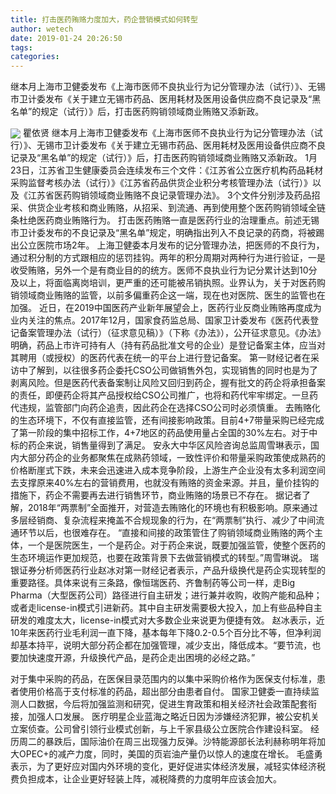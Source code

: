 ```yaml
---
title: 打击医药贿赂力度加大，药企营销模式如何转型
author: wetech
date: 2019-01-24 20:26:50
tags: 
categories: 
---
```

继本月上海市卫健委发布《上海市医师不良执业行为记分管理办法（试行）》、无锡市卫计委发布《关于建立无锡市药品、医用耗材及医用设备供应商不良记录及“黑名单”的规定（试行）》后，打击医药购销领域商业贿赂又添新政。
<!-- more -->
<img align="center" border="0" src="https://imgcdn.yicai.com/uppics/images/2019/01/29a2d81806402f5a54a17f030c43a872.jpg" />
瞿依贤
继本月上海市卫健委发布《上海市医师不良执业行为记分管理办法（试行）》、无锡市卫计委发布《关于建立无锡市药品、医用耗材及医用设备供应商不良记录及“黑名单”的规定（试行）》后，打击医药购销领域商业贿赂又添新政。
1月23日，江苏省卫生健康委员会连续发布三个文件：《江苏省公立医疗机构药品耗材采购监督考核办法（试行）》《江苏省药品供货企业积分考核管理办法（试行）》以及《江苏省医药购销领域商业贿赂不良记录管理办法》。
3个文件分别涉及药品招采、供货企业考核和商业贿赂，从招采、到流通、再到使用整个医药购销领域全链条杜绝医药商业贿赂行为。
打击医药贿赂一直是医药行业的治理重点。前述无锡市卫计委发布的不良记录及“黑名单”规定，明确指出列入不良记录的药商，将被踢出公立医院市场2年。
上海卫健委本月发布的记分管理办法，把医师的不良行为，通过积分制的方式跟相应的惩罚挂钩。两年的积分周期对两种行为进行验证，一是收受贿赂，另外一个是有商业目的的统方。医师不良执业行为记分累计达到10分及以上，将面临离岗培训，更严重的还可能被吊销执照。业界认为，关于对医药购销领域商业贿赂的监管，以前多偏重药企这一端，现在也对医院、医生的监管也在加强。
近日，在2019中国医药产业新年展望会上，医药行业反商业贿赂再度成为业内关注的焦点。2017年12月，国家食药监总局、国家卫计委发布《医药代表登记备案管理办法（试行）（征求意见稿）》（下称《办法》），公开征求意见。《办法》明确，药品上市许可持有人（持有药品批准文号的企业）是登记备案主体，应当对其聘用（或授权）的医药代表在统一的平台上进行登记备案。
第一财经记者在采访中了解到，以往很多药企委托CSO公司做销售外包，实现销售的同时也是为了剥离风险。但是医药代表备案制让风险又回归到药企，握有批文的药企将承担备案的责任，即便药企将其产品授权给CSO公司推广，也将和药代牢牢绑定。一旦药代违规，监管部门向药企追责，因此药企在选择CSO公司时必须慎重。
去贿赂化的生态环境下，不仅有直接监管，还有间接影响政策。目前4+7带量采购已经完成了第一阶段的集中招标工作，4+7地区的药品使用量占全国的30%左右。对于中标的药企来说，销售量得到了满足。
安永大中华区风险咨询总监周雪琳表示，国内大部分药企的业务都聚焦在成熟药领域，一致性评价和带量采购政策使成熟药的价格断崖式下跌，未来会迅速进入成本竞争阶段，上游生产企业没有太多利润空间去支撑原来40%左右的营销费用，也就没有贿赂的资金来源。并且，量价挂钩的措施下，药企不需要再去进行销售环节，商业贿赂的场景已不存在。
据记者了解，2018年“两票制”全面推开，对营造去贿赂化的环境也有积极影响。原来通过多层经销商、复杂流程来掩盖不合规现象的行为，在“两票制”执行、减少了中间流通环节以后，也很难存在。
“直接和间接的政策管住了购销领域商业贿赂的两个主体，一个是医院医生，一个是药企。对于药企来说，既要加强监管，使整个医药的生态环境运作更加规范，也要在政策背景下去做营销模式的转型。”周雪琳说。
瑞银证券分析师医药行业赵冰对第一财经记者表示，产品升级换代是药企实现转型的重要路径。具体来说有三条路，像恒瑞医药、齐鲁制药等公司一样，走Big Pharma（大型医药公司）路径进行自主研发；进行兼并收购，收购产能和品种；或者走license-in模式引进新药。其中自主研发需要极大投入，加上有些品种自主研发的难度太大，license-in模式对大多数企业来说更为便捷有效。
赵冰表示，近10年来医药行业毛利润一直下降，基本每年下降0.2-0.5个百分比不等，但净利润却基本持平，说明大部分药企都在加强管理，减少支出，降低成本。“要节流，也要加快速度开源，升级换代产品，是药企走出困境的必经之路。”
 
 
对于集中采购的药品，在医保目录范围内的以集中采购价格作为医保支付标准，患者使用价格高于支付标准的药品，超出部分由患者自付。
国家卫健委一直持续监测人口数据，今后将加强监测和研究，促进生育政策和相关经济社会政策配套衔接，加强人口发展。
医疗明星企业蓝海之略近日因为涉嫌经济犯罪，被公安机关立案侦查。公司曾引领行业模式创新，与上千家县级公立医院合作建设科室。
经历周二的暴跌后，国际油价在周三出现强力反弹。沙特能源部长法利赫称明年将加大OPEC+的减产力度，同时，美国的页岩油产量仍以惊人的速度在增长。
毛盛勇表示，为了更好应对国内外环境的变化，更好促进实体经济发展，减轻实体经济税费负担成本，让企业更好轻装上阵，减税降费的力度明年应该会加大。
